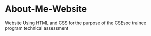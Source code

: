 # About-Me-Website
Website Using HTML and CSS for the purpose of the CSEsoc trainee program technical assessment 
